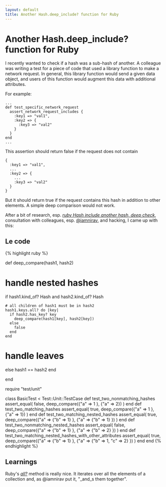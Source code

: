 ```yaml
---
layout: default
title: Another Hash.deep_include? function for Ruby
---
```


# Another Hash.deep_include? function for Ruby

I recently wanted to check if a hash was a sub-hash of another. A colleague was writing a test for a piece of code that used a library function to make a network request. In general, this library function would send a given data object, and users of this function would augment this data with additional attributes.

For example:

    ...
    def test_specific_network_request
      assert_network_request_includes {
        :key1 => "val1",
        :key2 => {
          :key3 => "val2"
        }
      }
    end
    ...

This assertion should return false if the request does not contain

    {
      :key1 => "val1",
      ...
      :key2 => {
        ...
        :key3 => "val2"
      }
    }

But it should return true if the request contains this hash in addition to other elements. A simple deep comparison would not work.

After a bit of research, esp. [_ruby Hash include another hash, deep check_](http://stackoverflow.com/questions/3826969/ruby-hash-include-another-hash-deep-check), consultation with colleagues, esp. [@iamnirav](https://twitter.com/iamnirav), and hacking, I came up with this:

## Le code

{% highlight ruby %}

def deep_compare(hash1, hash2)

  # handle nested hashes
  if hash1.kind_of? Hash and hash2.kind_of? Hash

    # all children of hash1 must be in hash2
    hash1.keys.all? do |key|
      if hash2.has_key? key
        deep_compare(hash1[key], hash2[key])
      else
        false
      end
    end

  # handle leaves
  else
    hash1 == hash2
  end

end

require "test/unit"

class BasicTest < Test::Unit::TestCase
  def test_two_nonmatching_hashes
    assert_equal( false, deep_compare({"a" => 1 }, {"a" => 2}) )
  end
  def test_two_matching_hashes
    assert_equal( true, deep_compare({"a" => 1 }, {"a" => 1}) )
  end
  def test_two_matching_nested_hashes
    assert_equal( true, deep_compare({"a" => {"b" => 1} }, {"a" => {"b" => 1} }) )
  end
  def test_two_nonmatching_nested_hashes
    assert_equal( false, deep_compare({"a" => {"b" => 1} }, {"a" => {"b" => 2} }) )
  end
  def test_two_matching_nested_hashes_with_other_attributes
    assert_equal( true, deep_compare({"a" => {"b" => 1} }, {"a" => {"b" => 1, "c" => 2} }) )
  end
end
{% endhighlight %}

## Learnings

Ruby's [_all?_](http://www.ruby-doc.org/core-1.9.3/Enumerable.html#method-i-all-3F) method is really nice. It iterates over all the elements of a collection and, as @iamnirav put it, "_and_s them together".